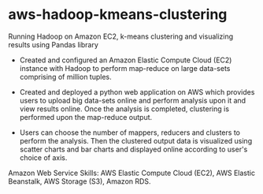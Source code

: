 # aws-hadoop-kmeans-clustering
Running Hadoop on Amazon EC2, k-means clustering and visualizing results using Pandas library

- Created and configured an Amazon Elastic Compute Cloud (EC2) instance with Hadoop to perform map-reduce on large data-sets comprising of million tuples. 

- Created and deployed a python web application on AWS which provides users to upload big data-sets online and perform analysis upon it and view results online. Once the analysis is completed, clustering is performed upon the map-reduce output. 

- Users can choose the number of mappers, reducers and clusters to perform the analysis. Then the clustered output data is visualized using scatter charts and bar charts and displayed online according to user's choice of axis.

Amazon Web Service Skills: AWS Elastic Compute Cloud (EC2), AWS Elastic Beanstalk, AWS Storage (S3), Amazon RDS.
